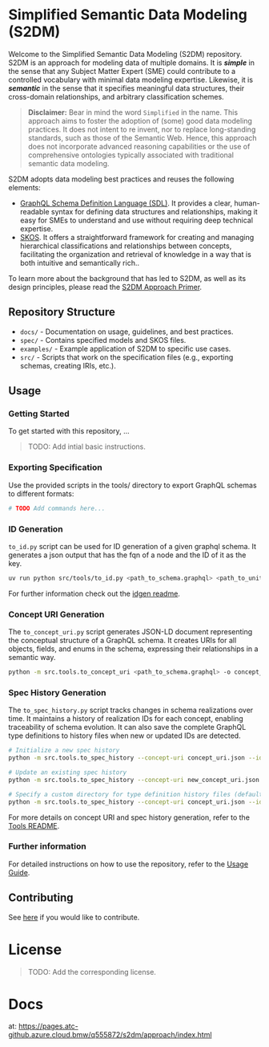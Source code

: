 # Simplified Semantic Data Modeling (S2DM)
Welcome to the Simplified Semantic Data Modeling (S2DM) repository.
S2DM is an approach for modeling data of multiple domains.
It is **_simple_** in the sense that any Subject Matter Expert (SME) could contribute to a controlled vocabulary with minimal data modeling expertise.
Likewise, it is **_semantic_** in the sense that it specifies meaningful data structures, their cross-domain relationships, and arbitrary classification schemes.

> **Disclaimer:** Bear in mind the word `Simplified` in the name.
This approach aims to foster the adoption of (some) good data modeling practices.
It does not intent to re invent, nor to replace long-standing standards, such as those of the Semantic Web.
Hence, this approach does not incorporate advanced reasoning capabilities or the use of comprehensive ontologies typically associated with traditional semantic data modeling.


S2DM adopts data modeling best practices and reuses the following elements:
- [GraphQL Schema Definition Language (SDL)](https://graphql.org/learn/schema/).
It provides a clear, human-readable syntax for defining data structures and relationships, making it easy for SMEs to understand and use without requiring deep technical expertise.
- [SKOS](https://www.w3.org/2004/02/skos/).
It offers a straightforward framework for creating and managing hierarchical classifications and relationships between concepts, facilitating the organization and retrieval of knowledge in a way that is both intuitive and semantically rich..

To learn more about the background that has led to S2DM, as well as its design principles, please read the [S2DM Approach Primer](docs/s2dm_approach_primer.md).
## Repository Structure

- `docs/` - Documentation on usage, guidelines, and best practices.
- `spec/` - Contains specified models and SKOS files.
- `examples/` - Example application of S2DM to specific use cases.
- `src/` - Scripts that work on the specification files (e.g., exporting schemas, creating IRIs, etc.).

## Usage
### Getting Started
To get started with this repository, ...
> TODO: Add intial basic instructions.

### Exporting Specification
Use the provided scripts in the tools/ directory to export GraphQL schemas to different formats:
```bash
# TODO Add commands here...
```

### ID Generation

`to_id.py` script can be used for ID generation of a given graphql schema.
It generates a json output that has the fqn of a node and the ID of it as the key.

```bash
uv run python src/tools/to_id.py <path_to_schema.graphql> <path_to_units.yaml> -o output.json
```

For further information check out the [idgen readme](src/idgen/README.md).

### Concept URI Generation

The `to_concept_uri.py` script generates JSON-LD document representing the conceptual structure of a GraphQL schema. It creates URIs for all objects, fields, and enums in the schema, expressing their relationships in a semantic way.

```bash
python -m src.tools.to_concept_uri <path_to_schema.graphql> -o concept_uri.json --namespace "https://example.org/vss#" --prefix "ns"
```

### Spec History Generation

The `to_spec_history.py` script tracks changes in schema realizations over time. It maintains a history of realization IDs for each concept, enabling traceability of schema evolution. It can also save the complete GraphQL type definitions to history files when new or updated IDs are detected.

```bash
# Initialize a new spec history
python -m src.tools.to_spec_history --concept-uri concept_uri.json --ids concept_ids.json --schema schema.graphql --output spec_history.json --init

# Update an existing spec history
python -m src.tools.to_spec_history --concept-uri new_concept_uri.json --ids new_concept_ids.json --schema schema.graphql --spec-history spec_history.json --output updated_spec_history.json --update

# Specify a custom directory for type definition history files (default is "./history")
python -m src.tools.to_spec_history --concept-uri concept_uri.json --ids concept_ids.json --schema schema.graphql --output spec_history.json --history-dir custom_history_dir --init
```

For more details on concept URI and spec history generation, refer to the [Tools README](src/tools/README.md).

### Further information
For detailed instructions on how to use the repository, refer to the [Usage Guide](docs/usage_guide.md).

## Contributing

See [here](docs/CONTRIBUTING.md) if you would like to contribute.

# License
> TODO: Add the corresponding license.

# Docs

at: https://pages.atc-github.azure.cloud.bmw/q555872/s2dm/approach/index.html
